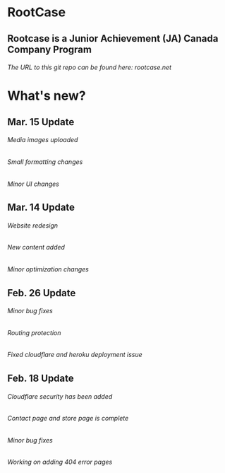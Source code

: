 # RootCase

## Rootcase is a Junior Achievement (JA) Canada Company Program

###### The URL to this git repo can be found here: rootcase.net

# What's new?

## Mar. 15 Update

###### Media images uploaded

###### Small formatting changes

###### Minor UI changes

## Mar. 14 Update

###### Website redesign

###### New content added

###### Minor optimization changes

## Feb. 26 Update

###### Minor bug fixes

###### Routing protection

###### Fixed cloudflare and heroku deployment issue

## Feb. 18 Update

###### Cloudflare security has been added

###### Contact page and store page is complete

###### Minor bug fixes

###### Working on adding 404 error pages
